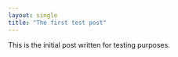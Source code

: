 ```yaml
---
layout: single
title: "The first test post"
---
```


This is the initial post written for testing purposes.
